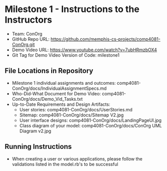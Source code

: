 # Milestone 1 - Instructions to the Instructors

- Team: ConOrg
- GitHub Repo URL: https://github.com/memphis-cs-projects/comp4081-ConOrg.git
- Demo Video URL: https://www.youtube.com/watch?v=7ubHRmzbOX4
- Git Tag for Demo Video Version of Code: milestone1

## File Locations in Repository

- Milestone 1 individual assignments and outcomes: comp4081-ConOrg/docs/IndividualAssignmentSpecs.md
- Who-Did-What Document for Demo Video: comp4081-ConOrg/docs/Demo_Vid_Tasks.txt
- Up-to-Date Requirements and Design Artifacts:
  - User stories: comp4081-ConOrg/docs/UserStories.md
  - Sitemap: comp4081-ConOrg/docs/Sitemap V2.jpg
  - User interface designs: comp4081-ConOrg/docs/LandingPageUI.jpg
  - Class diagram of your model: comp4081-ConOrg/docs/ConOrg UML Diagram v2.jpg

## Running Instructions

- When creating a user or various applications, please follow the validations listed in the model.rb's to be successful